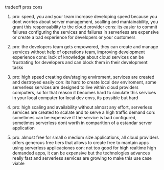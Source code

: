 tradeoff
pros
cons
1. pro: speed, you and your team increase developing speed because you dont worries about server management, scalling and mantainability, you grant this responsability to the cloud provider
cons: its easier to commit failures configuring the services and failures in serverless are expensive or create a bad experience for developers or your customers

2. pro: the developers team gets empowered, they can create and manage services without help of operations team, improving development experience
cons: lack of knowledge about cloud services can be frustrating for developers and can block them in their development tasks

3. pro: high speed creating dev/staging enviroment, services are created and destroyed easily
con: its hard to create local dev enviroment, some serverless services are designed to live within cloud providers computers, so for that reason it becomes hard to simulate this services in your local computer for local dev envs, its possible but hard

4. pro: high scaling and availability without almost any effort, serverless services are created to scalate and to serve a high traffic demand
con: sometimes can be expensive if the service is bad configured, sometimes serverless dont worth in comparition of a estandar server application

5. pro: almost free for small o medium size applications, all cloud providers offers generous free tiers that allows to create free to mantain apps using serverless applicaciones
con: not too good for high realtime high demanded apps, it can be expensive but the technologies advances really fast and serverless services are growing to make this use case viable
